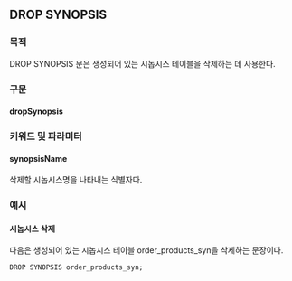 ## DROP SYNOPSIS

### 목적

DROP SYNOPSIS 문은 생성되어 있는 시놉시스 테이블을 삭제하는 데 사용한다.


### 구문

#### dropSynopsis
<object type="image/svg+xml" data="./diagram/dropSynopsis.rrd.svg" class="object"></object>


### 키워드 및 파라미터

#### synopsisName

삭제할 시놉시스명을 나타내는 식별자다.


### 예시

#### 시놉시스 삭제

다음은 생성되어 있는 시놉시스 테이블 order\_products\_syn을 삭제하는 문장이다.
```console
DROP SYNOPSIS order_products_syn;
```
